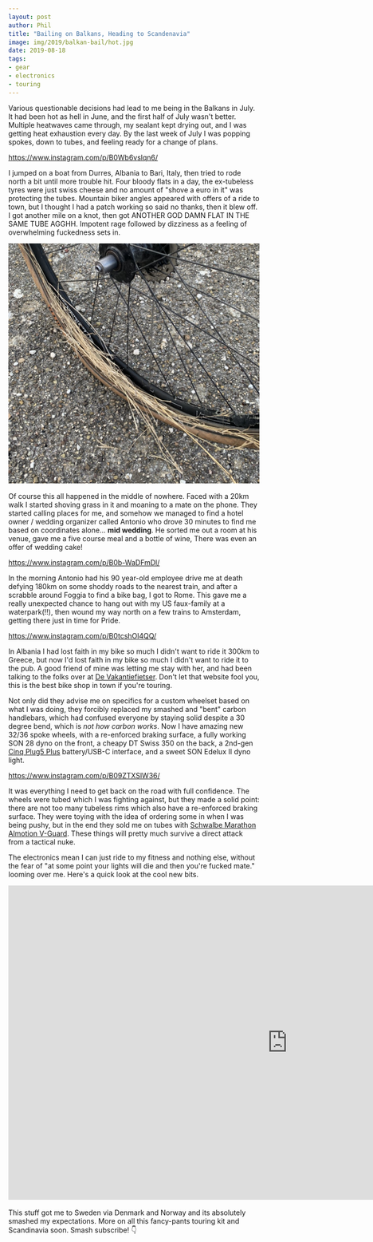 ```yaml
---
layout: post
author: Phil
title: "Bailing on Balkans, Heading to Scandenavia"
image: img/2019/balkan-bail/hot.jpg
date: 2019-08-18
tags:
- gear
- electronics
- touring
---
```


Various questionable decisions had lead to me being in the Balkans in July. It had been hot as hell in June, and the first half of July wasn't better. Multiple heatwaves came through, my sealant kept drying out, and I was getting heat exhaustion every day. By the last week of July I was popping spokes, down to tubes, and feeling ready for a change of plans.

https://www.instagram.com/p/B0Wb6vslqn6/

I jumped on a boat from Durres, Albania to Bari, Italy, then tried to rode north a bit until more trouble hit. Four bloody flats in a day, the ex-tubeless tyres were just swiss cheese and no amount of "shove a euro in it" was protecting the tubes. Mountain biker angles appeared with offers of a ride to town, but I thought I had a patch working so said no thanks, then it blew off. I got another mile on a knot, then got ANOTHER GOD DAMN FLAT IN THE SAME TUBE AGGHH. Impotent rage followed by dizziness as a feeling of overwhelming fuckedness sets in. 

![when all else fails, shove grass in it](img/2019/balkan-bail/grass.jpg)

Of course this all happened in the middle of nowhere. Faced with a 20km walk I started shoving grass in it and moaning to a mate on the phone. They started calling places for me, and somehow we managed to find a hotel owner / wedding organizer called Antonio who drove 30 minutes to find me based on coordinates alone... **mid wedding**. He sorted me out a room at his venue, gave me a five course meal and a bottle of wine, There was even an offer of wedding cake! 

https://www.instagram.com/p/B0b-WaDFmDl/

In the morning Antonio had his 90 year-old employee drive me at death defying 180km on some shoddy roads to the nearest train, and after a scrabble around Foggia to find a bike bag, I got to Rome. This gave me a really unexpected chance to hang out with my US faux-family at a waterpark(!!), then wound my way north on a few trains to Amsterdam, getting there just in time for Pride.

https://www.instagram.com/p/B0tcshOl4QQ/

In Albania I had lost faith in my bike so much I didn't want to ride it 300km to Greece, but now I'd lost faith in my bike so much I didn't want to ride it to the pub. A good friend of mine was letting me stay with her, and had been talking to the folks over at [De Vakantiefietser](https://www.vakantiefietser.nl/). Don't let that website fool you, this is the best bike shop in town if you're touring. 

Not only did they advise me on specifics for a custom wheelset based on what I was doing, they forcibly replaced my smashed and "bent" carbon handlebars, which had confused everyone by staying solid despite a 30 degree bend, which is _not how carbon works_. Now I have amazing new 32/36 spoke wheels, with a re-enforced braking surface, a fully working SON 28 dyno on the front, a cheapy DT Swiss 350 on the back, a 2nd-gen [Cinq Plug5 Plus](https://cinq.de/en/power-supplies/433/plug5-plus?c=135) battery/USB-C interface, and a sweet SON Edelux II dyno light. 

https://www.instagram.com/p/B09ZTXSlW36/

It was everything I need to get back on the road with full confidence. The wheels were tubed which I was fighting against, but they made a solid point: there are not too many tubeless rims which also have a re-enforced braking surface. They were toying with the idea of ordering some in when I was being pushy, but in the end they sold me on tubes with [Schwalbe Marathon Almotion V-Guard](https://www.wiggle.co.uk/schwalbe-marathon-almotion-v-guard-tyre/). These things will pretty much survive a direct attack from a tactical nuke.

The electronics mean I can just ride to my fitness and nothing else, without the fear of "at some point your lights will die and then you're fucked mate." looming over me. Here's a quick look at the cool new bits.

<iframe width="1120" height="630" src="https://www.youtube.com/embed/4Lgpi0o0c1Y" frameborder="0" allow="accelerometer; autoplay; encrypted-media; gyroscope; picture-in-picture" allowfullscreen></iframe>


This stuff got me to Sweden via Denmark and Norway and its absolutely smashed my expectations.  More on all this fancy-pants touring kit and Scandinavia soon. Smash subscribe! 👇
